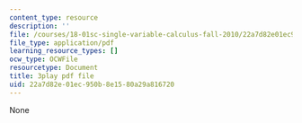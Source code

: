 ```yaml
---
content_type: resource
description: ''
file: /courses/18-01sc-single-variable-calculus-fall-2010/22a7d82e01ec950b8e1580a29a816720_ShGBRUx2ub8.pdf
file_type: application/pdf
learning_resource_types: []
ocw_type: OCWFile
resourcetype: Document
title: 3play pdf file
uid: 22a7d82e-01ec-950b-8e15-80a29a816720
---
```

None

